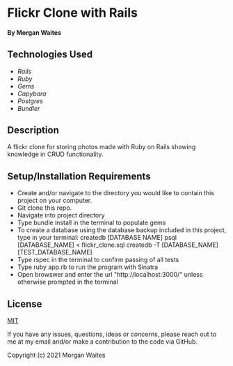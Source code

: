 # Flickr Clone with Rails

#### By Morgan Waites

## Technologies Used

* _Rails_
* _Ruby_
* _Gems_
* _Capybara_
* _Postgres_
* _Bundler_

## Description

A flickr clone for storing photos made with Ruby on Rails showing knowledge in CRUD functionality. 

## Setup/Installation Requirements

* Create and/or navigate to the directory you would like to contain this project on your computer.
* Git clone this repo.
* Navigate into project directory 
* Type bundle install in the terminal to populate gems
* To create a database using the database backup included in this project, type in your terminal: 
      createdb [DATABASE NAME] 
      psql [DATABASE_NAME] < flickr_clone.sql
      createdb -T [DATABASE_NAME] [TEST_DATABASE_NAME]
* Type rspec in the terminal to confirm passing of all tests  
* Type ruby app.rb to run the program with Sinatra
* Open browswer and enter the url "http://localhost:3000/" unless otherwise prompted in the terminal

## License

[MIT](https://opensource.org/licenses/MIT)

If you have any issues, questions, ideas or concerns, please reach out to me at my email and/or make a contribution to the code via GitHub.  

Copyright (c) 2021 Morgan Waites
